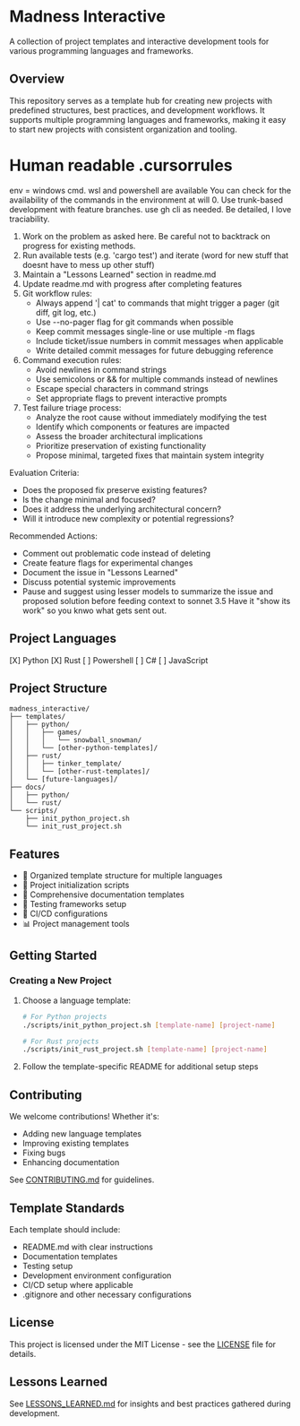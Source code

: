 # Madness Interactive

A collection of project templates and interactive development tools for various programming languages and frameworks.

## Overview

This repository serves as a template hub for creating new projects with predefined structures, best practices, and development workflows. It supports multiple programming languages and frameworks, making it easy to start new projects with consistent organization and tooling.

# Human readable .cursorrules

env = windows cmd. wsl and powershell are available You can check for the availability of the commands in the environment at will
0. Use trunk-based development with feature branches. use gh cli as needed. Be detailed, I love traciability.
1. Work on the problem as asked here. Be careful not to backtrack on progress for existing methods.
2. Run available tests (e.g. 'cargo test') and iterate (word for new stuff that doesnt have to mess up other stuff)
3. Maintain a "Lessons Learned" section in readme.md
4. Update readme.md with progress after completing features
5. Git workflow rules:
   - Always append '| cat' to commands that might trigger a pager (git diff, git log, etc.)
   - Use --no-pager flag for git commands when possible
   - Keep commit messages single-line or use multiple -m flags
   - Include ticket/issue numbers in commit messages when applicable
   - Write detailed commit messages for future debugging reference
6. Command execution rules:
   - Avoid newlines in command strings
   - Use semicolons or && for multiple commands instead of newlines
   - Escape special characters in command strings
   - Set appropriate flags to prevent interactive prompts
7. Test failure triage process:
   - Analyze the root cause without immediately modifying the test
   - Identify which components or features are impacted
   - Assess the broader architectural implications
   - Prioritize preservation of existing functionality
   - Propose minimal, targeted fixes that maintain system integrity

Evaluation Criteria:
- Does the proposed fix preserve existing features?
- Is the change minimal and focused?
- Does it address the underlying architectural concern?
- Will it introduce new complexity or potential regressions?

Recommended Actions:
- Comment out problematic code instead of deleting
- Create feature flags for experimental changes
- Document the issue in "Lessons Learned"
- Discuss potential systemic improvements
- Pause and suggest using lesser models to summarize the issue and proposed solution before feeding context to sonnet 3.5 Have it "show its work" so you knwo what gets sent out. 






## Project Languages

[X] Python
[X] Rust
[ ] Powershell
[ ] C#
[ ] JavaScript



## Project Structure

```
madness_interactive/
├── templates/
│   ├── python/
│   │   ├── games/
│   │   │   └── snowball_snowman/
│   │   └── [other-python-templates]/
│   ├── rust/
│   │   ├── tinker_template/
│   │   └── [other-rust-templates]/
│   └── [future-languages]/
├── docs/
│   ├── python/
│   └── rust/
└── scripts/
    ├── init_python_project.sh
    └── init_rust_project.sh
```

## Features

- 📁 Organized template structure for multiple languages
- 🔧 Project initialization scripts
- 📝 Comprehensive documentation templates
- 🧪 Testing frameworks setup
- 🚀 CI/CD configurations
- 📊 Project management tools

## Getting Started

### Creating a New Project

1. Choose a language template:
   ```bash
   # For Python projects
   ./scripts/init_python_project.sh [template-name] [project-name]

   # For Rust projects
   ./scripts/init_rust_project.sh [template-name] [project-name]
   ```

2. Follow the template-specific README for additional setup steps

## Contributing

We welcome contributions! Whether it's:
- Adding new language templates
- Improving existing templates
- Fixing bugs
- Enhancing documentation

See [CONTRIBUTING.md](CONTRIBUTING.md) for guidelines.

## Template Standards

Each template should include:
- README.md with clear instructions
- Documentation templates
- Testing setup
- Development environment configuration
- CI/CD setup where applicable
- .gitignore and other necessary configurations

## License

This project is licensed under the MIT License - see the [LICENSE](LICENSE) file for details.

## Lessons Learned

See [LESSONS_LEARNED.md](LESSONS_LEARNED.md) for insights and best practices gathered during development.
